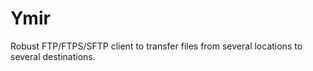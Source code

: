 # Ymir
Robust FTP/FTPS/SFTP client to transfer files from several locations to several destinations.
